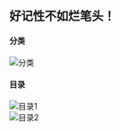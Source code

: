 ## 好记性不如烂笔头！

#### 分类
![分类](https://i.imgur.com/UMkHy5l.png)

#### 目录
![目录1](https://i.imgur.com/XJo8iQB.png)    
![目录2](https://i.imgur.com/e42lnoc.png)

